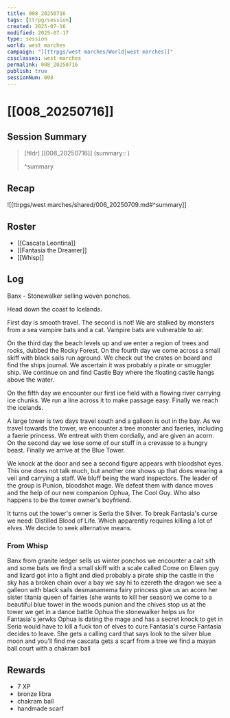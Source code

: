 ```yaml
---
title: 008_20250716
tags: [ttrpg/session]
created: 2025-07-16
modified: 2025-07-17
type: session
world: west marches
campaign: "[[ttrpgs/west marches/World|west marches]]"
cssclasses: west-marches
permalink: 008_20250716
publish: true
sessionNum: 008
---
```


# [[008_20250716]]

## Session Summary

> [!tldr] [[008_20250716]]
> (summary:: )
>
> ^summary

## Recap

![[ttrpgs/west marches/shared/006_20250709.md#^summary]]

## Roster

- [[Cascata Leontina]]
- [[Fantasia the Dreamer]]
- [[Whisp]]

## Log

Banx - Stonewalker selling woven ponchos.

Head down the coast to Icelands.

First day is smooth travel. The second is not! We are stalked by monsters from a sea vampire bats and a cat. Vampire bats are vulnerable to air.

On the third day the beach levels up and we enter a region of trees and rocks, dubbed the Rocky Forest. On the fourth day we come across a small skiff with black sails run aground. We check out the crates on board and find the ships journal. We ascertain it was probably a pirate or smuggler ship. We continue on and find Castle Bay where the floating castle hangs above the water.

On the fifth day we encounter our first ice field with a flowing river carrying ice chunks. We run a line across it to make passage easy. Finally we reach the icelands.

A large tower is two days travel south and a galleon is out in the bay. As we travel towards the tower, we encounter a tree monster and faeries, including a faerie princess. We entreat with them cordially, and are given an acorn. On the second day we lose some of our stuff in a crevasse to a hungry beast. Finally we arrive at the Blue Tower.

We knock at the door and see a second figure appears with bloodshot eyes. This one does not talk much, but another one shows up that does wearing a veil and carrying a staff. We bluff being the ward inspectors. The leader of the group is Punion, bloodshot mage. We defeat them with dance moves and the help of our new companion Ophua, The Cool Guy. Who also happens to be the tower owner's boyfriend.

It turns out the tower's owner is Seria the Silver. To break Fantasia's curse we need: Distilled Blood of Life. Which apparently requires killing a lot of elves. We decide to seek alternative means.

### From Whisp

Banx from granite ledger sells us winter ponchos
we encounter a cait sith and some bats
we find a small skiff with a scale called Come on Eileen
guy and lizard got into a fight and died
probably a pirate ship
the castle in the sky has a broken chain over a bay
we say hi to ezereth the dragon
we see a galleon with black sails
desmanamema fairy princess give us an acorn
her sister titania queen of fairies (she wants to kill her season)
we come to a beautiful blue tower in the woods
punion and the chives stop us at the tower
we get in a dance battle
Ophua the stonewalker helps us for Fantasia's jerwks
Ophua is dating the mage and has a secret knock to get in
Seria would have to kill a fuck ton of elves to cure Fantasia's curse
Fantasia decides to leave. She gets a calling card that says look to the silver blue moon and you'll find me
cascata gets a scarf from a tree
we find a mayan ball court with a chakram ball

## Rewards

- 7 XP
- bronze libra
- chakram ball
- handmade scarf
